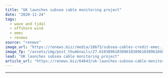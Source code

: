 ```yaml
---
title: "UK launches subsea cable monitoring project"
date: "2020-11-24"
tags: 
  - wave and tidal
  - offshore wind
  - emec
  - renews
source: "renews"
image_url: "https://renews.biz//media/18673/subsea-cables-credit-emec.jpg?mode=crop&width=770&heightratio=0.6103896103896103896103896104&slimmage=true"
image_fp: "/assets/img/post_thumbnails/27.6103896103896103896103896104&slimmage=true"
lead: "UK launches subsea cable monitoring project"
article_url: "https://renews.biz/64643/uk-launches-subsea-cable-monitoring-project/"
---
```


---
